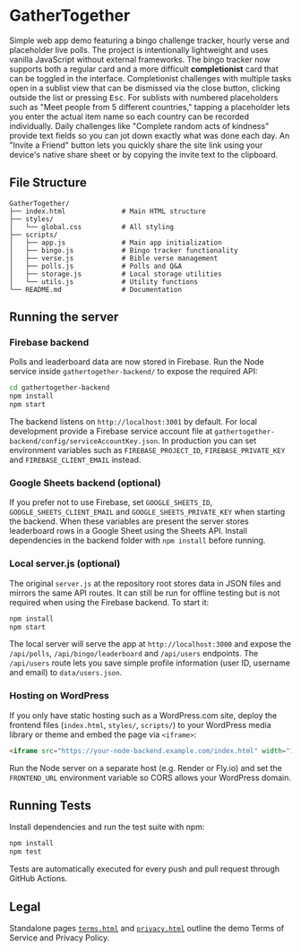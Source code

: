 # GatherTogether

Simple web app demo featuring a bingo challenge tracker, hourly verse and
placeholder live polls. The project is intentionally lightweight and uses
vanilla JavaScript without external frameworks. The bingo tracker now supports
both a regular card and a more difficult **completionist** card that can be
toggled in the interface. Completionist challenges with multiple tasks open in a
sublist view that can be dismissed via the close button, clicking outside the
list or pressing <kbd>Esc</kbd>. For sublists with numbered placeholders such as
"Meet people from 5 different countries," tapping a placeholder lets you enter
the actual item name so each country can be recorded individually.
Daily challenges like "Complete random acts of kindness" provide text fields so
you can jot down exactly what was done each day.
An "Invite a Friend" button lets you quickly share the site link using your
device's native share sheet or by copying the invite text to the clipboard.

## File Structure

```
GatherTogether/
├── index.html              # Main HTML structure
├── styles/
│   └── global.css          # All styling
├── scripts/
│   ├── app.js              # Main app initialization
│   ├── bingo.js            # Bingo tracker functionality
│   ├── verse.js            # Bible verse management
│   ├── polls.js            # Polls and Q&A
│   ├── storage.js          # Local storage utilities
│   └── utils.js            # Utility functions
└── README.md               # Documentation
```

## Running the server

### Firebase backend

Polls and leaderboard data are now stored in Firebase. Run the Node service
inside `gathertogether-backend/` to expose the required API:

```bash
cd gathertogether-backend
npm install
npm start
```

The backend listens on `http://localhost:3001` by default. For local
development provide a Firebase service account file at
`gathertogether-backend/config/serviceAccountKey.json`. In production you can
set environment variables such as `FIREBASE_PROJECT_ID`, `FIREBASE_PRIVATE_KEY`
and `FIREBASE_CLIENT_EMAIL` instead.

### Google Sheets backend (optional)

If you prefer not to use Firebase, set `GOOGLE_SHEETS_ID`,
`GOOGLE_SHEETS_CLIENT_EMAIL` and `GOOGLE_SHEETS_PRIVATE_KEY` when starting the
backend. When these variables are present the server stores leaderboard rows in
a Google Sheet using the Sheets API. Install dependencies in the backend folder
with `npm install` before running.

### Local server.js (optional)

The original `server.js` at the repository root stores data in JSON files and
mirrors the same API routes. It can still be run for offline testing but is not
required when using the Firebase backend. To start it:

```bash
npm install
npm start
```

The local server will serve the app at `http://localhost:3000` and expose the
`/api/polls`, `/api/bingo/leaderboard` and `/api/users` endpoints. The
`/api/users` route lets you save simple profile information (user ID,
username and email) to `data/users.json`.

### Hosting on WordPress

If you only have static hosting such as a WordPress.com site, deploy the
frontend files (`index.html`, `styles/`, `scripts/`) to your WordPress media
library or theme and embed the page via `<iframe>`:

```html
<iframe src="https://your-node-backend.example.com/index.html" width="100%" height="800"></iframe>
```

Run the Node server on a separate host (e.g. Render or Fly.io) and set the
`FRONTEND_URL` environment variable so CORS allows your WordPress domain.

## Running Tests

Install dependencies and run the test suite with npm:

```bash
npm install
npm test
```

Tests are automatically executed for every push and pull request through
GitHub Actions.

## Legal

Standalone pages [`terms.html`](terms.html) and [`privacy.html`](privacy.html) outline the demo
Terms of Service and Privacy Policy.

